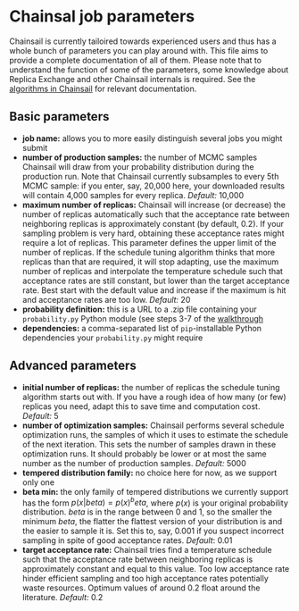 # Chainsal job parameters

Chainsail is currently tailoired towards experienced users and thus has a whole bunch of parameters you can play around with.
This file aims to provide a complete documentation of all of them.
Please note that to understand the function of some of the parameters, some knowledge about Replica Exchange and other Chainsail internals is required.
See the [algorithms in Chainsail](./algorithms/) for relevant documentation. 

## Basic parameters

- **job name:** allows you to more easily distinguish several jobs you might submit
- **number of production samples:** the number of MCMC samples Chainsail will draw from your probability distribution during the production run. Note that Chainsail currently subsamples to every 5th MCMC sample: if you enter, say, 20,000 here, your downloaded results will contain 4,000 samples for every replica. _Default:_ 10,000
- **maximum number of replicas:** Chainsail will increase (or decrease) the number of replicas automatically such that the acceptance rate between neighboring replicas is approximately constant (by default, 0.2). If your sampling problem is very hard, obtaining these acceptance rates might require a lot of replicas. This parameter defines the upper limit of the number of replicas. If the schedule tuning algorithm thinks that more replicas than that are required, it will stop adapting, use the maximum number of replicas and interpolate the temperature schedule such that acceptance rates are still constant, but lower than the target acceptance rate. Best start with the default value and increase if the maximum is hit and acceptance rates are too low. _Default:_ 20
- **probability definition:** this is a URL to a .zip file containing your `probability.py` Python module (see steps 3-7 of the [walkthrough](./walkthrough.md)
- **dependencies:** a comma-separated list of `pip`-installable Python dependencies your `probability.py` might require

## Advanced parameters

- **initial number of replicas:** the number of replicas the schedule tuning algorithm starts out with. If you have a rough idea of how many (or few) replicas you need, adapt this to save time and computation cost. _Default:_ 5
- **number of optimization samples:** Chainsail performs several schedule optimization runs, the samples of which it uses to estimate the schedule of the next iteration. This sets the number of samples drawn in these optimization runs. It should probably be lower or at most the same number as the number of production samples. _Default:_ 5000
- **tempered distribution family:** no choice here for now, as we support only one
- **beta min:** the only family of tempered distributions we currently support has the form $p(x|beta)=p(x)^beta$, where $p(x)$ is your original probability distribution. $beta$ is in the range between 0 and 1, so the smaller the minimum $beta$, the flatter the flattest version of your distribution is and the easier to sample it is. Set this to, say, 0.001 if you suspect incorrect sampling in spite of good acceptance rates. _Default_: 0.01
- **target acceptance rate:** Chainsail tries find a temperature schedule such that the acceptance rate between neighboring replicas is approximately constant and equal to this value. Too low acceptance rate hinder efficient sampling and too high acceptance rates potentially waste resources. Optimum values of around 0.2 float around the literature. _Default:_ 0.2 
